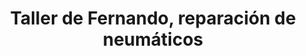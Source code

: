 ---
title: "Taller de Fernando, reparación de neumáticos"
url: /moana/taller-de-fernando-reparacion-de-neumaticos/
shop: Reifen
---